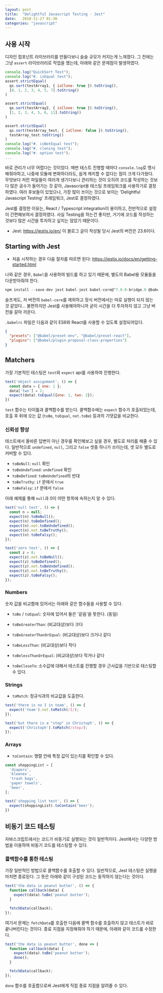 ```yaml
---
layout: post
title:  "Delightful Javascript Testing - Jest"
date:   2018-11-27 01:30
categories: "javascript"
---
```


## 사용 시작

디자인 컴포넌트 라이브러리를 만들다보니 슬슬 규모가 커지는게 느껴졌다. 그 전에는 그냥 `assert` 라이브러리로 작업을 했는데, 아래와 같은 문제점이 발생하였다.

```javascript
console.log("QuickSort Test");
console.log("#. isEqual test");
assert.strictEqual(
  qs.sort(testArray1, { isClone: true }).toString(),
  [0, 1, 2, 3, 4, 5, 7].toString()
)

assert.strictEqual(
  qs.sort(testArray2, { isClone: true }).toString(),
  [1, 2, 3, 4, 5, 6, 11].toString()
)

assert.strictEqual(
  qs.sort(testArray_test, { isClone: false }).toString(),
  testArray_test.toString()
)
console.log("#. isNotEqual test");
console.log("#. cloning test");
console.log("#. option test");
...
```

바로 관리가 너무 어렵다는 것이었다. 매번 테스트 진행할 때마다 `console.log`로 명시해줘야하고, 나중에 모듈에 변화하더라도, 쉽게 캐치할 수 없다는 점이 크게 다가웠다. 무엇보다 저런 파일들이 여러개 생기다보니 관리하는 것이 오히려 코드를 작성하는 것보다 많은 공수가 들어가는 것 같아, Javascript용 테스팅 프레임워크를 사용하기로 결정하였다. 여러 후보들이 있었으나, 가장 많이 쓰이는 것으로 보이는 'Delightful Javascript Testing' 프레임워크, Jest로 결정하였다.

Jest를 결정한 이유는, React / Typescript integration이 용이하고, 전반적으로 설정이 간편해보여서 결정하였다. 사실 Testing을 하는건 좋지만, 거기에 코드를 작성하는 것보다 많은 시간을 투자하고 싶지는 않았기 때문이다.

* Jest: https://jestjs.io/en/
이 블로그 글이 작성될 당시 Jest의 버전은 23.6이다.

## Starting with Jest
* 처음 시작하는 경우 다음 절차를 따르면 된다: https://jestjs.io/docs/en/getting-started.html

나와 같은 경우, `Babel`을 사용하여 빌드를 하고 있기 때문에, 별도의 Babel용 모듈들을 다운받아줘야 한다.
```javascript
npm install --save-dev jest babel-jest babel-core@^7.0.0-bridge.0 @babel/core regenerator-runtime
```
슬프게도, 저 버전의 `babel-core`를 제외하고 정식 버전에서는 따로 실행이 되지 않는 것 같았다... 불편하지만 Jest를 사용해야하니까 굳이 시간을 더 투자하지 않고 그냥 버전을 갈아 끼운다.

`.babelrc` 파일은 다음과 같이 ES6와 React를 사용할 수 있도록 설정되어있다.
```json
{
  "presets": ["@babel/preset-env", "@babel/preset-react"],
  "plugins": ["@babel/plugin-proposal-class-properties"]
}
```

## Matchers
가장 기본적인 테스팅은 `test`와 `expect` api를 사용하여 진행한다.

```javascript
test('object assignment', () => {
  const data = { one: 1 };
  data['two'] = 2;
  expect(data).toEqual({one: 1, two: 2});
})
```
`test` 함수는 타이틀과 콜백함수를 받는다. 콜백함수에는 `expect` 함수가 호출되었는데, 호출 후 뒤에 오는 값 (`toBe`, `toEqual`, `not.toBe`) 등과의 기댓값을 비교한다.

### 신뢰성 향상
테스트에서 올바른 답변이 아닌 경우를 확인해보고 싶을 경우, 별도로 처리를 해줄 수 있다. 일반적으로 `undefined`, `null`, 그리고 `false` 셋중 하나가 쓰이는데, 셋 모두 별도로 커버할 수 있다.
* `toBeNull`: `null` 확인
* `toBeUndefined`: `undefined` 확인
* `toBeDefined`: `toBeUndefined`의 반대
* `toBeTruthy`: `if` 문에서 `true`
* `toBeFalsy`: `if` 문에서 `false`

아래 예제를 통해 `null`과 0이 어떤 항목에 속하는지 알 수 있다.
```javascript
test('null test', () => {
  const n = null;
  expect(n).toBeNull();
  expect(n).toBeDefined();
  expect(n).not.toBeUndefined();
  expect(n).not.toBeTruthy();
  expect(n).toBeFalsy();
});

test('zero test', () => {
  const z = 0;
  expect(z).not.toBeNull();
  expect(z).toBeDefined();
  expect(z).not.toBeUndefined();
  expect(z).not.toBeTruthy();
  expect(z).toBeFalsy();
});
```

### Numbers
숫자 값을 비교함에 있어서는 아래와 같은 함수들을 사용할 수 있다.
* `toBe` / `toEqual`: 숫자에 있어서 둘은 '같음'을 뜻한다. (동일)
* `toBeGreaterThan`: (비교대상)보다 크다
* `toBeGreaterThanOrEqual`: (비교대상)보다 크거나 같다
* `toBeLessThan`: (비교대상)보다 작다
* `toBelessThanOrEqual`: (비교대상)보다 작거나 같다

* `toBeCloseTo`: 소수값에 대해서 테스트를 진행할 경우 근사값을 기반으로 테스팅할 수 있다.

### Strings
* `toMatch`: 정규식과의 비교값을 도출한다.
```javascript
test('there is no I in team', () => {
  expect('team').not.toMatch(/I/);
});

test('but there is a "stop" in Christoph', () => {
  expect('Christoph').toMatch(/stop/);
});
```

### Arrays
* `toContain`: 행렬 안에 특정 값이 있는지를 확인할 수 있다.
```javascript
const shoppingList = [
  'diapers',
  'kleenex',
  'trash bags',
  'paper towels',
  'beer',
];

test('shopping list test', () => {
  expect(shoppingList).toContain('beer');
})
```

## 비동기 코드 테스팅
자바스크립트에서는 코드가 비동기로 실행되는 것이 일반적이다. Jest에서는 다양한 방법을 이용하여 비동기 코드를 테스팅할 수 있다.

### 콜백함수를 통한 테스팅
가장 일반적인 방법으로 콜백함수를 호출할 수 있다. 일반적으로, Jest 테스팅은 실행을 마치면 종료된다. 그 뜻은 아래와 같이 구성된 코드는 동작하지 않는다는 것이다.
```javascript
test('the data is peanut butter', () => {
  function callback(data) {
    expect(data).toBe('peanut butter');
  }

  fetchData(callback);
});
```
여기서 문제는 `fetchData`를 호출한 다음에 콜백 함수를 호출하지 않고 테스트가 바로 끝나버린다는 것이다.
종료 지점을 지정해줘야 하기 때문에, 아래와 같이 코드를 수정한다.
```javascript
test('the data is peanut butter', done => {
  function callback(data) {
    expect(data).toBe('peanut butter');
    done();
  }

  fetchData(callback);
});
```
`done` 함수를 호출함으로써 Jest에게 직접 종료 지점을 알려줄 수 있다.